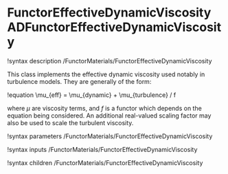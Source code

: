 # FunctorEffectiveDynamicViscosity ADFunctorEffectiveDynamicViscosity

!syntax description /FunctorMaterials/FunctorEffectiveDynamicViscosity

This class implements the effective dynamic viscosity used notably in turbulence models.
They are generally of the form:

!equation
\mu_{eff} = \mu_{dynamic} + \mu_{turbulence} / f

where $\mu$ are viscosity terms, and $f$ is a functor which depends on the equation being considered.
An additional real-valued scaling factor may also be used to scale the turbulent viscosity.

!syntax parameters /FunctorMaterials/FunctorEffectiveDynamicViscosity

!syntax inputs /FunctorMaterials/FunctorEffectiveDynamicViscosity

!syntax children /FunctorMaterials/FunctorEffectiveDynamicViscosity
